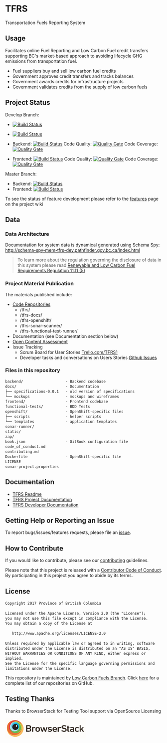 # TFRS
Transportation Fuels Reporting System

## Usage
Facilitates online Fuel Reporting and Low Carbon Fuel credit transfers supporting BC's market-based approach to avoiding lifecycle GHG emissions from transportation fuel.  

- Fuel suppliers buy and sell low carbon fuel credits
- Government approves credit transfers and tracks balances
- Government awards credits for infrastructure projects
- Government validates credits from the supply of low carbon fuels

## Project Status
Develop Branch:  
* [![Build Status](https://jenkins-basic-mem-tfrs-tools-tools.pathfinder.gov.bc.ca/job/browserstack/badge/icon)](https://jenkins-basic-mem-tfrs-tools-tools.pathfinder.gov.bc.ca/job/browserstack/)
* [![Build Status](https://jenkins-basic-mem-tfrs-tools-tools.pathfinder.gov.bc.ca/buildStatus/icon?job=browserstack)](https://jenkins-basic-mem-tfrs-tools-tools.pathfinder.gov.bc.ca/job/browserstack/)


* Backend: [![Build Status](https://jenkins-mem-tfrs-tools.pathfinder.gov.bc.ca/buildStatus/icon?job=mem-tfrs-tools/mem-tfrs-tools-develop-tfrs-pipeline)](https://jenkins-mem-tfrs-tools.pathfinder.gov.bc.ca/job/mem-tfrs-tools/mem-tfrs-tools-develop-tfrs-pipeline)     Code Quality: [![Quality Gate](https://sonarqube-mem-tfrs-tools.pathfinder.gov.bc.ca/api/badges/gate?key=tfrs-backend&template=ROUNDED)](https://sonarqube-mem-tfrs-tools.pathfinder.gov.bc.ca/dashboard?id=tfrs-backend) Code Coverage: [![Quality Gate](https://sonarqube-mem-tfrs-tools.pathfinder.gov.bc.ca/api/badges/measure?key=tfrs-backend&template=ROUNDED&metric=coverage&template=ROUNDED)](https://sonarqube-mem-tfrs-tools.pathfinder.gov.bc.ca/component_measures?id=tfrs-backend&metric=coverage&view=treemap)  
* Frontend: [![Build Status](https://jenkins-mem-tfrs-tools.pathfinder.gov.bc.ca/buildStatus/icon?job=mem-tfrs-tools/mem-tfrs-tools-develop-client-pipeline)](https://jenkins-mem-tfrs-tools.pathfinder.gov.bc.ca/job/mem-tfrs-tools/mem-tfrs-tools-develop-client-pipeline)     Code Quality: [![Quality Gate](https://sonarqube-mem-tfrs-tools.pathfinder.gov.bc.ca/api/badges/gate?key=tfrs-frontend&template=ROUNDED)](https://sonarqube-mem-tfrs-tools.pathfinder.gov.bc.ca/dashboard?id=tfrs-frontend) Code Coverage: [![Quality Gate](https://sonarqube-mem-tfrs-tools.pathfinder.gov.bc.ca/api/badges/measure?key=tfrs-frontend&template=ROUNDED&metric=coverage&template=ROUNDED)](https://sonarqube-mem-tfrs-tools.pathfinder.gov.bc.ca/component_measures?id=tfrs-frontend&metric=coverage&view=treemap)

Master Branch:  
* Backend: [![Build Status](https://jenkins-mem-tfrs-tools.pathfinder.gov.bc.ca/buildStatus/icon?job=mem-tfrs-tools/mem-tfrs-tools-master-tfrs-pipeline)](https://jenkins-mem-tfrs-tools.pathfinder.gov.bc.ca/job/mem-tfrs-tools/job/mem-tfrs-tools-master-tfrs-pipeline/)   
* Frontend: [![Build Status](https://jenkins-mem-tfrs-tools.pathfinder.gov.bc.ca/buildStatus/icon?job=mem-tfrs-tools/mem-tfrs-tools-master-client-pipeline)](https://jenkins-mem-tfrs-tools.pathfinder.gov.bc.ca/job/mem-tfrs-tools/job/mem-tfrs-tools-master-client-pipeline/)


To see the status of feature development please refer to the [features](https://github.com/bcgov/tfrs/wiki/features/) page on the project wiki

## Data
### Data Architecture  

Documentation for system data is dynamical generated using Schema Spy:
http://schema-spy-mem-tfrs-dev.pathfinder.gov.bc.ca/index.html  

> To learn more about the regulation governing the disclosure of data in this system please read [Renewable and Low Carbon Fuel Requirements Regulation 11.11 \(5\)](http://www.bclaws.ca/EPLibraries/bclaws_new/document/ID/freeside/394_2008#section11.11)

### Project Material Publication
The materials published include:
- [Code Repositories](https://github.com/bcgov?utf8=%E2%9C%93&q=tfrs&type=&language=)
     - /tfrs/ 
     - /tfrs-docs/
     - /tfrs-openshift/
     - /tfrs-sonar-scanner/
     - /tfrs-functional-test-runner/
- Documentation (see Documentation section below)
- [Open Content Assessment](/open_content_assessment.md)
- Issue Tracking
     - Scrum Board for User Stories [Trello.com/TFRS1](https://trello.com/tfrs1)
     - Developer tasks and conversations on Users Stories [Github Issues](https://github.com/bcgov/tfrs/issues)

### Files in this repository
```
backend/                   - Backend codebase
docs/                      - Documentation
├── specifications-0.0.1   - old version of specifications
└── mockups                - mockups and wireframes
frontend/                  - Frontend codebase
functional-tests/          - BDD Tests
openshift/                 - OpenShift-specific files
├── scripts                - helper scripts
└── templates              - application templates
sonar-runner/
static/
zap/
book.json                  - GitBook configuration file
code_of_conduct.md
contributing.md          
Dockerfile                 - OpenShift-specific file
LICENSE
sonar-project.properties
```

## Documentation
- [TFRS Readme](https://raw.githubusercontent.com/bcgov/tfrs/master/README.md)
- [TFRS Project Documentation](https://github.com/bcgov/tfrs/wiki)
- [TFRS Developer Documentation](https://github.com/bcgov/tfrs-docs/)

## Getting Help or Reporting an Issue
To report bugs/issues/features requests, please file an [issue](https://github.com/bcgov/tfrs/issues/).

## How to Contribute
If you would like to contribute, please see our [contributing](contributing.md) guidelines.

Please note that this project is released with a [Contributor Code of Conduct](code_of_conduct.md). By participating in this project you agree to abide by its terms.

## License
	Copyright 2017 Province of British Columbia
	
	Licensed under the Apache License, Version 2.0 (the "License");
	you may not use this file except in compliance with the License.
	You may obtain a copy of the License at
	
	   http://www.apache.org/licenses/LICENSE-2.0
	
	Unless required by applicable law or agreed to in writing, software
	distributed under the License is distributed on an "AS IS" BASIS,
	WITHOUT WARRANTIES OR CONDITIONS OF ANY KIND, either express or implied.
	See the License for the specific language governing permissions and
	limitations under the License.

This repository is maintained by [Low Carbon Fuels Branch](http://www2.gov.bc.ca/gov/content/industry/electricity-alternative-energy/transportation-energies/renewable-low-carbon-fuels). Click [here](https://github.com/bcgov/?q=tfrs) for a complete list of our repositories on GitHub.

## Testing Thanks

Thanks to BrowserStack for Testing Tool support via OpenSource Licensing

[![BrowserStack](browserstack-logo-white-small.png)](http://browserstack.com/)
